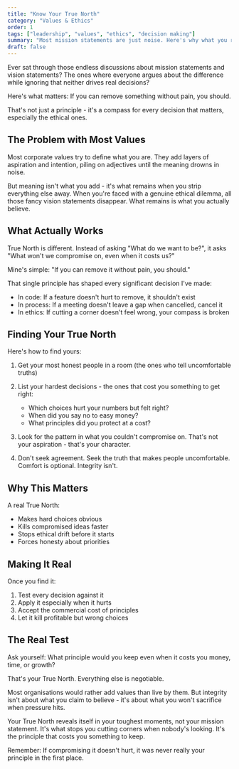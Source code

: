 ```yaml
---
title: "Know Your True North"
category: "Values & Ethics"
order: 1
tags: ["leadership", "values", "ethics", "decision making"]
summary: "Most mission statements are just noise. Here's why what you remove matters more than what you add, and why your toughest decisions are your most revealing ones."
draft: false
---
```


Ever sat through those endless discussions about mission statements and vision statements? The ones where everyone argues about the difference while ignoring that neither drives real decisions?

Here's what matters: If you can remove something without pain, you should.

That's not just a principle - it's a compass for every decision that matters, especially the ethical ones.

## The Problem with Most Values

Most corporate values try to define what you are. They add layers of aspiration and intention, piling on adjectives until the meaning drowns in noise.

But meaning isn't what you add - it's what remains when you strip everything else away. When you're faced with a genuine ethical dilemma, all those fancy vision statements disappear. What remains is what you actually believe.

## What Actually Works

True North is different. Instead of asking "What do we want to be?", it asks "What won't we compromise on, even when it costs us?"

Mine's simple: "If you can remove it without pain, you should."

That single principle has shaped every significant decision I've made:
- In code: If a feature doesn't hurt to remove, it shouldn't exist
- In process: If a meeting doesn't leave a gap when cancelled, cancel it
- In ethics: If cutting a corner doesn't feel wrong, your compass is broken

## Finding Your True North

Here's how to find yours:

1. Get your most honest people in a room (the ones who tell uncomfortable truths)

2. List your hardest decisions - the ones that cost you something to get right:
   - Which choices hurt your numbers but felt right?
   - When did you say no to easy money?
   - What principles did you protect at a cost?

3. Look for the pattern in what you couldn't compromise on. That's not your aspiration - that's your character.

4. Don't seek agreement. Seek the truth that makes people uncomfortable. Comfort is optional. Integrity isn't.

## Why This Matters

A real True North:
- Makes hard choices obvious
- Kills compromised ideas faster
- Stops ethical drift before it starts
- Forces honesty about priorities

## Making It Real

Once you find it:
1. Test every decision against it
2. Apply it especially when it hurts
3. Accept the commercial cost of principles
4. Let it kill profitable but wrong choices

## The Real Test

Ask yourself: What principle would you keep even when it costs you money, time, or growth?

That's your True North. Everything else is negotiable.

Most organisations would rather add values than live by them. But integrity isn't about what you claim to believe - it's about what you won't sacrifice when pressure hits.

Your True North reveals itself in your toughest moments, not your mission statement. It's what stops you cutting corners when nobody's looking. It's the principle that costs you something to keep.

Remember: If compromising it doesn't hurt, it was never really your principle in the first place.